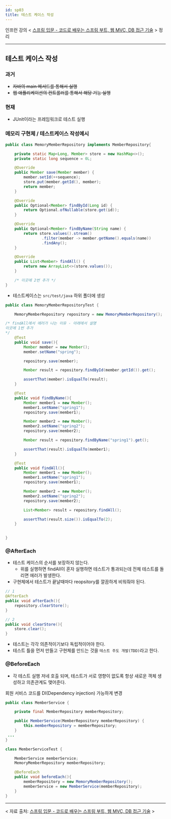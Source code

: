 ```yaml
---
id: sp03
title: 테스트 케이스 작성
---
```


인프런 강의 < [스프링 입문 - 코드로 배우는 스프링 부트, 웹 MVC, DB 접근 기술](https://www.inflearn.com/course/%EC%8A%A4%ED%94%84%EB%A7%81-%EC%9E%85%EB%AC%B8-%EC%8A%A4%ED%94%84%EB%A7%81%EB%B6%80%ED%8A%B8) > 정리

---

## 테스트 케이스 작성
### 과거
- ~~자바의 main 메서드를 통해서 실행~~
- ~~웹 애플리케이션의 컨트롤러를 통해서 해당 기능 실행~~
### 현재
- JUnit이라는 프레임워크로 테스트 실행

### 메모리 구현체 / 테스트케이스 작성예시
```java
public class MemoryMemberRepository implements MemberRepository{

    private static Map<Long, Member> store = new HashMap<>();
    private static long sequence = 0L;

    @Override
    public Member save(Member member) {
        member.setId(++sequence);
        store.put(member.getId(), member);
        return member;
    }

    @Override
    public Optional<Member> findById(Long id) {
        return Optional.ofNullable(store.get(id));
    }

    @Override
    public Optional<Member> findByName(String name) {
        return store.values().stream()
                .filter(member -> member.getName().equals(name))
                .findAny();
    }

    @Override
    public List<Member> findAll() {
        return new ArrayList<>(store.values());
    }

    /* 이곳에 2번 추가 */
}
```
- 테스트케이스는 `src/test/java` 하위 폴더에 생성

```java
public class MemoryMemberRepositoryTest {

    MemoryMemberRepository repository = new MemoryMemberRepository();

/* findAll에서 에러가 나는 이유 - 아래에서 설명
이곳에 1번 추가
*/
    @Test
    public void save(){
        Member member = new Member();
        member.setName("spring");

        repository.save(member);

        Member result = repository.findById(member.getId()).get();

        assertThat(member).isEqualTo(result);
    }

    @Test
    public void findByName(){
        Member member1 = new Member();
        member1.setName("spring1");
        repository.save(member1);

        Member member2 = new Member();
        member2.setName("spring2");
        repository.save(member2);

        Member result = repository.findByName("spring1").get();

        assertThat(result).isEqualTo(member1);
    }

    @Test
    public void findAll(){
        Member member1 = new Member();
        member1.setName("spring1");
        repository.save(member1);

        Member member2 = new Member();
        member2.setName("spring2");
        repository.save(member2);

        List<Member> result = repository.findAll();

        assertThat(result.size()).isEqualTo(2);
    }

    
}
```
### @AfterEach
- 테스트 케이스의 순서를 보장하지 않는다.
    - 위를 실행하면 findAll이 혼자 실행하면 테스트가 통과되는데 전체 테스트를 돌리면 에러가 발생한다.
- 구현체에서 테스트가 끝날때마다 reopsitory를 깔끔하게 비워줘야 된다.

```java
// 1
@AfterEach
public void afterEach(){
    repository.clearStore();
}

// 2
public void clearStore(){
    store.clear();
}
```
- 테스트는 각각 의존적이기보다 독립적이어야 한다.
- 테스트 틀을 먼저 만들고 구현체를 만드는 것을 `테스트 주도 개발(TDD)`라고 한다.



### @BeforeEach
- 각 테스트 실행 저네 호출 되며, 테스트가 서로 영향이 없도록 항상 새로운 객체 생성하고 의존관계도 맺어준다.

회원 서비스 코드를 DI(Dependency injection) 가능하게 변경

```java
public class MemberService {

    private final MemberRepository memberRepository;

    public MemberService(MemberRepository memberRepository) {
        this.memberRepository = memberRepository;
    }
 ...
}

class MemberServiceTest {

    MemberService memberService;
    MemoryMemberRepository memberRepository;

    @BeforeEach
    public void beforeEach(){
        memberRepository = new MemoryMemberRepository();
        memberService = new MemberService(memberRepository);
    }
}
```

---
< 자료 출처: [스프링 입문 - 코드로 배우는 스프링 부트, 웹 MVC, DB 접근 기술](https://www.inflearn.com/course/%EC%8A%A4%ED%94%84%EB%A7%81-%EC%9E%85%EB%AC%B8-%EC%8A%A4%ED%94%84%EB%A7%81%EB%B6%80%ED%8A%B8) >
